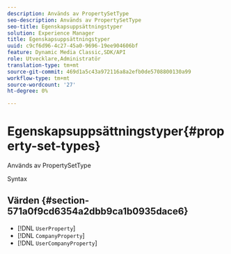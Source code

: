 ```yaml
---
description: Används av PropertySetType
seo-description: Används av PropertySetType
seo-title: Egenskapsuppsättningstyper
solution: Experience Manager
title: Egenskapsuppsättningstyper
uuid: c9cf6d96-4c27-45a0-9696-19ee904606bf
feature: Dynamic Media Classic,SDK/API
role: Utvecklare,Administratör
translation-type: tm+mt
source-git-commit: 469d1a5c43a972116a8a2efb0de5708800130a99
workflow-type: tm+mt
source-wordcount: '27'
ht-degree: 0%

---
```



# Egenskapsuppsättningstyper{#property-set-types}

Används av PropertySetType

Syntax

## Värden {#section-571a0f9cd6354a2dbb9ca1b0935dace6}

* [!DNL `UserProperty`]
* [!DNL `CompanyProperty`]
* [!DNL `UserCompanyProperty`]

